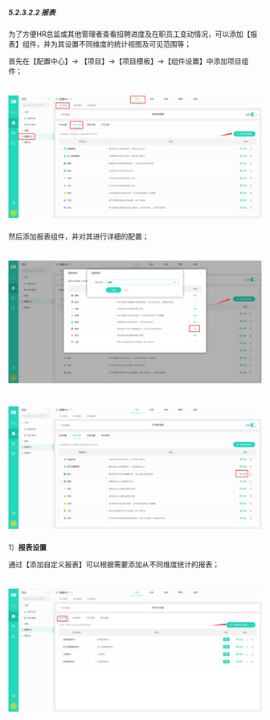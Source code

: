 ##### 5.2.3.2.2 报表

为了方便HR总监或其他管理者查看招聘进度及在职员工变动情况，可以添加【报表】组件，并为其设置不同维度的统计视图及可见范围等；

首先在【配置中心】→ 【项目】→【项目模板】→【组件设置】中添加项目组件；

# ![](/assets/3组件管理-添加项目组件1.png)

然后添加报表组件，并对其进行详细的配置；

# ![](/assets/4组件管理-报表1.png)

# ![](/assets/4组件管理-报表2.png)

1）**报表设置**

通过【添加自定义报表】可以根据需要添加从不同维度统计的报表；

# ![](/assets/4组件管理-报表设置1.png)




